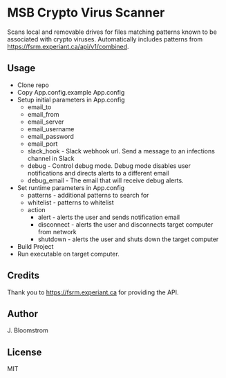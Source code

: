 # MSB Crypto Virus Scanner

Scans local and removable drives for files matching patterns known to be associated with crypto viruses.  Automatically includes patterns from https://fsrm.experiant.ca/api/v1/combined.

## Usage

 - Clone repo
 - Copy App.config.example App.config
 - Setup initial parameters in App.config
   - email_to
   - email_from
   - email_server
   - email_username
   - email_password
   - email_port
   - slack_hook - Slack webhook url. Send a message to an infections channel in Slack
   - debug - Control debug mode. Debug mode disables user notifications and directs alerts to a different email
   - debug_email - The email that will receive debug alerts.
 - Set runtime parameters in App.config
   - patterns - additional patterns to search for
   - whitelist - patterns to whitelist
   - action
     - alert - alerts the user and sends notification email
     - disconnect - alerts the user and disconnects target computer from network
     - shutdown - alerts the user and shuts down the target computer
 - Build Project
 - Run executable on target computer.
 
 ## Credits
 
 Thank you to https://fsrm.experiant.ca for providing the API.
 
 ## Author
 J. Bloomstrom
 
 ## License
 MIT
 
 